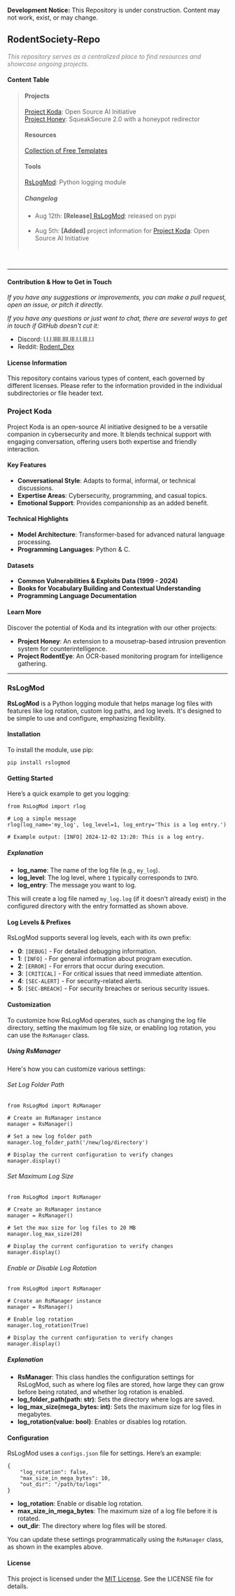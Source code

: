 <p><strong>Development Notice:</strong> This Repository is under construction. Content may not work, exist, or may change.</p>

<h2>RodentSociety-Repo</h2>
<p style="color: grey;">
    <i>This repository serves as a centralized place to find resources and showcase ongoing projects.</i>
</p>

<h4>Content Table</h4>
<blockquote>
    <h4>Projects</h4>
    <a href="#ProjectKoda">Project Koda</a>: Open Source AI Initiative<br>
    <a href="#ProjectHoney">Project Honey</a>: SqueakSecure 2.0 with a honeypot redirector<br>
    <h4>Resources</h4>
    <a href="/templates">Collection of Free Templates</a><br>
    <h4>Tools</h4>
    <a href="#RsLogMod">RsLogMod</a>: Python logging module<br>
    <h5>Changelog</h5>  
    <ul>
        <li>Aug 12th: <strong>[Release]</strong><a href="#RsLogMod"> RsLogMod</a>: released on pypi<br><br></li>
        <li>Aug 5th: <strong>[Added]</strong> project information for <a href="#ProjectKoda">Project Koda</a>: Open Source AI Initiative<br><br></li>
    </ul>
</blockquote>
<br>
<hr>
<h4>Contribution & How to Get in Touch</h4>
<p>
    <i>If you have any suggestions or improvements, you can make a pull request, open an issue, or pitch it directly.</i>
</p>
<p>
    <i>If you have any questions or just want to chat, there are several ways to get in touch if GitHub doesn't cut it:</i>
</p>
<ul>
    <li>Discord: l.l.l.lllll.llll.lll.l.l.lll.l.l</li>
    <li>Reddit: <a href="https://www.reddit.com/u/Rodent_Dex/">Rodent_Dex</a></li>
</ul>

<h4>License Information</h4>
<p>
    This repository contains various types of content, each governed by different licenses. Please refer to the information provided in the individual subdirectories or file header text.
</p>

<h3 id="ProjectKoda">Project Koda</h3>
<p>Project Koda is an open-source AI initiative designed to be a versatile companion in cybersecurity and more. It blends technical support with engaging conversation, offering users both expertise and friendly interaction.</p>

<h4>Key Features</h4>
<ul>
    <li><strong>Conversational Style</strong>: Adapts to formal, informal, or technical discussions.</li>
    <li><strong>Expertise Areas</strong>: Cybersecurity, programming, and casual topics.</li>
    <li><strong>Emotional Support</strong>: Provides companionship as an added benefit.</li>
</ul>

<h4>Technical Highlights</h4>
<ul>
    <li><strong>Model Architecture</strong>: Transformer-based for advanced natural language processing.</li>
    <li><strong>Programming Languages</strong>: Python & C.</li>
</ul>

<h4>Datasets</h4>
<ul>
    <li><strong>Common Vulnerabilities & Exploits Data (1999 - 2024)</strong></li>
    <li><strong>Books for Vocabulary Building and Contextual Understanding</strong></li>
    <li><strong>Programming Language Documentation</strong></li>
</ul>

<h4>Learn More</h4>
<p>Discover the potential of Koda and its integration with our other projects:</p>
<ul>
    <li><strong>Project Honey</strong>: An extension to a mousetrap-based intrusion prevention system for counterintelligence.</li>
    <li><strong>Project RodentEye</strong>: An OCR-based monitoring program for intelligence gathering.</li>
</ul>
<hr>

<h3 id="RsLogMod">RsLogMod</h3>

<p><strong>RsLogMod</strong> is a Python logging module that helps manage log files with features like log rotation, custom log paths, and log levels. It's designed to be simple to use and configure, emphasizing flexibility.</p>

<h4>Installation</h4>
<p>To install the module, use pip:</p>

<pre><code>pip install rslogmod</code></pre>

<h4>Getting Started</h4>
<p>Here’s a quick example to get you logging:</p>

<pre><code>from RsLogMod import rlog

# Log a simple message
rlog(log_name='my_log', log_level=1, log_entry='This is a log entry.')

# Example output: [INFO] 2024-12-02 13:20: This is a log entry.
</code></pre>

<h5>Explanation</h5>
<ul>
    <li><strong>log_name</strong>: The name of the log file (e.g., <code>my_log</code>).</li>
    <li><strong>log_level</strong>: The log level, where <code>1</code> typically corresponds to <code>INFO</code>.</li>
    <li><strong>log_entry</strong>: The message you want to log.</li>
</ul>

<p>This will create a log file named <code>my_log.log</code> (if it doesn't already exist) in the configured directory with the entry formatted as shown above.</p>

<h4>Log Levels & Prefixes</h4>
<p>RsLogMod supports several log levels, each with its own prefix:</p>
<ul>
    <li><strong>0</strong>: <code>[DEBUG]</code> - For detailed debugging information.</li>
    <li><strong>1</strong>: <code>[INFO]</code> - For general information about program execution.</li>
    <li><strong>2</strong>: <code>[ERROR]</code> - For errors that occur during execution.</li>
    <li><strong>3</strong>: <code>[CRITICAL]</code> - For critical issues that need immediate attention.</li>
    <li><strong>4</strong>: <code>[SEC-ALERT]</code> - For security-related alerts.</li>
    <li><strong>5</strong>: <code>[SEC-BREACH]</code> - For security breaches or serious security issues.</li>
</ul>

<h4>Customization</h4>
<p>To customize how RsLogMod operates, such as changing the log file directory, setting the maximum log file size, or enabling log rotation, you can use the <code>RsManager</code> class.</p>

<h5>Using RsManager</h5>
<p>Here's how you can customize various settings:</p>

<h6>Set Log Folder Path</h6>

<pre><code>from RsLogMod import RsManager

# Create an RsManager instance
manager = RsManager()

# Set a new log folder path
manager.log_folder_path('/new/log/directory')

# Display the current configuration to verify changes
manager.display()
</code></pre>

<h6>Set Maximum Log Size</h6>

<pre><code>from RsLogMod import RsManager

# Create an RsManager instance
manager = RsManager()

# Set the max size for log files to 20 MB
manager.log_max_size(20)

# Display the current configuration to verify changes
manager.display()
</code></pre>

<h6>Enable or Disable Log Rotation</h6>

<pre><code>from RsLogMod import RsManager

# Create an RsManager instance
manager = RsManager()

# Enable log rotation
manager.log_rotation(True)

# Display the current configuration to verify changes
manager.display()
</code></pre>

<h5>Explanation</h5>
<ul>
    <li><strong>RsManager</strong>: This class handles the configuration settings for RsLogMod, such as where log files are stored, how large they can grow before being rotated, and whether log rotation is enabled.</li>
    <li><strong>log_folder_path(path: str)</strong>: Sets the directory where logs are saved.</li>
    <li><strong>log_max_size(mega_bytes: int)</strong>: Sets the maximum size for log files in megabytes.</li>
    <li><strong>log_rotation(value: bool)</strong>: Enables or disables log rotation.</li>
</ul>

<h4>Configuration</h4>
<p>RsLogMod uses a <code>configs.json</code> file for settings. Here’s an example:</p>

<pre><code>{
    "log_rotation": false,
    "max_size_in_mega_bytes": 10,
    "out_dir": "/path/to/logs"
}
</code></pre>

<ul>
    <li><strong>log_rotation</strong>: Enable or disable log rotation.</li>
    <li><strong>max_size_in_mega_bytes</strong>: The maximum size of a log file before it is rotated.</li>
    <li><strong>out_dir</strong>: The directory where log files will be stored.</li>
</ul>

<p>You can update these settings programmatically using the <code>RsManager</code> class, as shown in the examples above.</p>

<h4>License</h4>
<p>This project is licensed under the <a href="https://github.com/D-3-X/Rodent-REPO/blob/main/licenses/MIT_License.txt">MIT License</a>. See the LICENSE file for details.</p>
